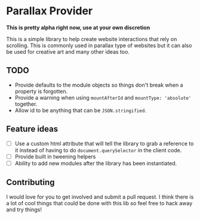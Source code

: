 # Parallax Provider

**This is pretty alpha right now, use at your own discretion**

This is a simple library to help create website interactions that rely on
scrolling. This is commonly used in parallax type of websites but it can also be
used for creative art and many other ideas too.

## TODO

- Provide defaults to the module objects so things don't break when a property
  is forgotten.
- Provide a warning when using `mountAfterId` and `mountType: 'absolute'`
  together.
- Allow id to be anything that can be `JSON.stringified`.

## Feature ideas

- [ ] Use a custom html attribute that will tell the library to grab a reference
      to it instead of having to do `document.querySelector` in the client code.
- [ ] Provide built in tweening helpers
- [ ] Ability to add new modules after the library has been instantiated.

## Contributing

I would love for you to get involved and submit a pull request. I think there is
a lot of cool things that could be done with this lib so feel free to hack away
and try things!
